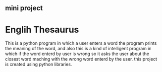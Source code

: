 ## mini project 

# Englih Thesaurus

This is a python program in which a user enters a word the program prints the meaning of the word, and also this is a kind of intelligent program in which if the word enterd by user is wrong so it asks the user about the closest word maching with the wrong word enterd by the user. this project is created using python libraries.

